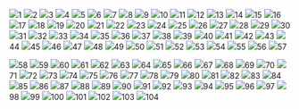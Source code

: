 




<img src="1.jpg"/>1
<img src="2.jpg"/>2
<img src="3.jpg"/>3
<img src="4.jpg"/>4
<img src="5.jpg"/>5
<img src="6.jpg"/>6
<img src="7.jpg"/>7
<img src="8.jpg"/>8
<img src="9.jpg"/>9
<img src="10.jpg"/>10
<img src="11.jpg"/>11
<img src="12.jpg"/>12
<img src="13.jpg"/>13
<img src="14.jpg"/>14
<img src="15.jpg"/>15
<img src="16.jpg"/>16
<img src="17.jpg"/>17
<img src="18.jpg"/>18
<img src="19.jpg"/>19
<img src="20.jpg"/>20
<img src="21.jpg"/>21
<img src="22.jpg"/>22
<img src="23.jpg"/>23
<img src="24.jpg"/>24
<img src="25.jpg"/>25
<img src="26.jpg"/>26
<img src="27.jpg"/>27
<img src="28.jpg"/>28
<img src="29.jpg"/>29
<img src="30.jpg"/>30
<img src="31.jpg"/>31
<img src="32.jpg"/>32
<img src="33.jpg"/>33
<img src="34.jpg"/>34
<img src="35.jpg"/>35
<img src="36.jpg"/>36
<img src="37.jpg"/>37
<img src="38.jpg"/>38
<img src="39.jpg"/>39
<img src="40.jpg"/>40
<img src="41.jpg"/>41
<img src="42.jpg"/>42
<img src="43.jpg"/>43
<img src="44.jpg"/>44
<img src="45.jpg"/>45
<img src="46.jpg"/>46
<img src="47.jpg"/>47
<img src="48.jpg"/>48
<img src="49.jpg"/>49
<img src="50.jpg"/>50
<img src="51.jpg"/>51
<img src="52.jpg"/>52
<img src="53.jpg"/>53
<img src="54.jpg"/>54
<img src="55.jpg"/>55
<img src="56.jpg"/>56
<img src="57.jpg"/>57

<img src="76.jpg"/>58
<img src="77.jpg"/>59
<img src="78.jpg"/>60
<img src="79.jpg"/>61
<img src="80.jpg"/>62
<img src="81.jpg"/>63
<img src="82.jpg"/>64
<img src="83.jpg"/>65
<img src="84.jpg"/>66
<img src="85.jpg"/>67
<img src="86.jpg"/>68
<img src="87.jpg"/>69
<img src="88.jpg"/>70
<img src="89.jpg"/>71
<img src="90.jpg"/>72
<img src="91.jpg"/>73
<img src="92.jpg"/>74
<img src="93.jpg"/>75
<img src="94.jpg"/>76
<img src="95.jpg"/>77
<img src="96.jpg"/>78
<img src="97.jpg"/>79
<img src="98.jpg"/>80
<img src="99.jpg"/>81
<img src="100.jpg"/>82
<img src="101.jpg"/>83
<img src="102.jpg"/>84
<img src="103.jpg"/>85
<img src="104.jpg"/>86
<img src="105.jpg"/>87
<img src="106.jpg"/>88
<img src="107.jpg"/>89
<img src="108.jpg"/>90
<img src="109.jpg"/>91
<img src="110.jpg"/>92
<img src="111.jpg"/>93
<img src="112.jpg"/>94
<img src="113.jpg"/>95
<img src="114.jpg"/>96
<img src="115.jpg"/>97
<img src="116.jpg"/>98
<img src="117.jpg"/>99
<img src="118.jpg"/>100
<img src="119.jpg"/>101
<img src="120.jpg"/>102
<img src="121.jpg"/>103
<img src="122.jpg"/>104
